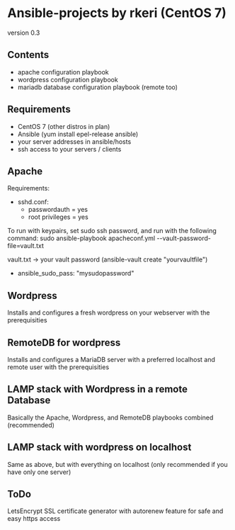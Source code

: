 # Ansible-projects by rkeri (CentOS 7)
version 0.3

## Contents
 - apache configuration playbook
 - wordpress configuration playbook
 - mariadb database configuration playbook (remote too)

## Requirements
 - CentOS 7 (other distros in plan)
 - Ansible (yum install epel-release ansible)
 - your server addresses in ansible/hosts
 - ssh access to your servers / clients

## Apache
Requirements:
- sshd.conf:
  - passwordauth = yes
  - root privileges = yes

To run with keypairs, set sudo ssh password, and run with the following command: sudo ansible-playbook apacheconf.yml --vault-password-file=vault.txt

vault.txt -> your vault password (ansible-vault create "yourvaultfile")
 - ansible_sudo_pass: "mysudopassword"

## Wordpress
Installs and configures a fresh wordpress on your webserver with the prerequisities

## RemoteDB for wordpress
Installs and configures a MariaDB server with a preferred localhost and remote user with the prerequisities

## LAMP stack with Wordpress in a remote Database
Basically the Apache, Wordpress, and RemoteDB playbooks combined (recommended)

## LAMP stack with wordpress on localhost
Same as above, but with everything on localhost (only recommended if you have only one server)

## ToDo
LetsEncrypt SSL certificate generator with autorenew feature for safe and easy https access
